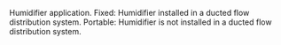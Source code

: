 ﻿Humidifier application.
Fixed: Humidifier installed in a ducted flow distribution system.
Portable: Humidifier is not installed in a ducted flow distribution system.